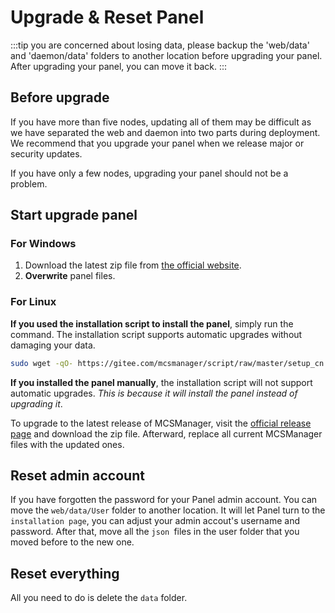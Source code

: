 # Upgrade & Reset Panel

:::tip
you are concerned about losing data, please backup the 'web/data' and 'daemon/data' folders to another location before upgrading your panel. After upgrading your panel, you can move it back.
:::

## Before upgrade

If you have more than five nodes, updating all of them may be difficult as we have separated the web and daemon into two parts during deployment. We recommend that you upgrade your panel when we release major or security updates.

If you have only a few nodes, upgrading your panel should not be a problem.

## Start upgrade panel

### For Windows

1. Download the latest zip file from [the official website](https://mcsmanager.com).
2. **Overwrite** panel files.

### For Linux

**If you used the installation script to install the panel**, simply run the command. The installation script supports automatic upgrades without damaging your data.

```bash
sudo wget -qO- https://gitee.com/mcsmanager/script/raw/master/setup_cn.sh | bash
```

**If you installed the panel manually**, the installation script will not support automatic upgrades. _This is because it will install the panel instead of upgrading it_.

To upgrade to the latest release of MCSManager, visit the [official release page](https://github.com/MCSManager/MCSManager/releases/latest) and download the zip file. Afterward, replace all current MCSManager files with the updated ones.

## Reset admin account

If you have forgotten the password for your Panel admin account. You can move the `web/data/User` folder to another location. It will let Panel turn to the `installation page`, you can adjust your admin accout's username and password. After that, move all the `json `files in the user folder that you moved before to the new one.

## Reset everything

All you need to do is delete the `data` folder.
